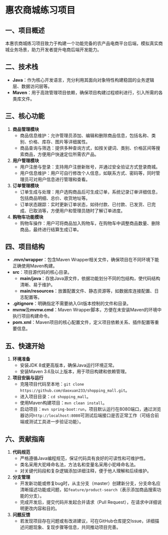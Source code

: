 # 惠农商城练习项目

## 一、项目概述
本惠农商城练习项目致力于构建一个功能完备的农产品电商平台后端，模拟真实商城业务场景，助力开发者提升电商后端开发能力。

## 二、技术栈
- **Java**：作为核心开发语言，充分利用其面向对象特性构建稳固的业务逻辑层、数据访问层等。
- **Maven**：用于高效管理项目依赖，确保项目构建过程顺利进行，引入所需的各类库文件。

## 三、核心功能
1. **商品管理模块**
    - 商品信息维护：允许管理员添加、编辑和删除商品信息，包括名称、类别、价格、库存、图片等详细属性。
    - 商品查询与筛选：提供多种查询方式，如按关键词、类别、价格区间等搜索商品，方便用户快速定位所需农产品。
2. **用户管理模块**
    - 用户注册与登录：支持用户注册新账号，并通过安全验证方式登录商城。
    - 用户信息维护：用户可自行修改个人信息，如联系方式、密码等，同时管理员可对用户信息进行管理和查看。
3. **订单管理模块**
    - 订单生成与处理：用户选购商品后可生成订单，系统记录订单详细信息，包括商品明细、总价、收货地址等。
    - 订单状态跟踪：实时更新订单状态，如待付款、已付款、已发货、已完成、已取消等，方便用户和管理员随时了解订单进度。
4. **购物车功能模块**
    - 购物车操作：用户可将商品加入购物车，在购物车中调整商品数量、删除商品，最终进行结算生成订单。

## 四、项目结构
- **.mvn/wrapper**：包含Maven Wrapper相关文件，确保项目在不同环境下能正确使用Maven构建。
- **src**：项目源代码的核心目录。
    - **main/java**：存放Java源文件，依据功能划分不同的包结构，使代码结构清晰、易于维护。
    - **main/resources**：放置配置文件、静态资源等，如数据库连接配置、日志配置等。
- **.gitignore**：明确指定不需要纳入Git版本控制的文件和目录。
- **mvnw**及**mvnw.cmd**：Maven Wrapper脚本，方便在未安装Maven的环境中执行项目构建命令。
- **pom.xml**：Maven项目的核心配置文件，定义项目依赖关系、插件配置等重要信息。

## 五、快速开始
1. **环境准备**
    - 安装JDK 8或更高版本，确保Java运行环境正常。
    - 安装Maven 3.6及以上版本，用于项目构建和依赖管理。
2. **项目安装与运行**
    - 克隆项目代码至本地：`git clone https://github.com/daoxuan233/shopping_mall.git`。
    - 进入项目目录：`cd shopping_mall`。
    - 使用Maven构建项目：`mvn clean install`。
    - 启动项目：`mvn spring-boot:run`，项目默认运行在8080端口，通过浏览器访问`http://localhost:8080`可测试后端接口是否正常工作（可结合前端或测试工具进一步验证功能）。

## 六、贡献指南
1. **代码规范**
    - 严格遵循Java编程规范，保证代码具有良好的可读性和可维护性。
    - 类名采用大驼峰命名法，方法名和变量名采用小驼峰命名法。
    - 对关键代码段和复杂逻辑添加详细注释，便于他人理解和后续维护。
2. **分支管理**
    - 开发新功能或修复bug时，从主分支（master）创建新分支，分支命名应清晰描述功能或问题，如`feature/product-search`（表示添加商品搜索功能的分支）。
    - 完成开发后，提交代码并发起合并请求（Pull Request），在请求中详细说明更改内容和目的。
3. **问题反馈**
    - 若发现项目存在问题或有改进建议，可在GitHub仓库提交Issue，详细描述问题现象、复现步骤等信息，共同推动项目完善。
